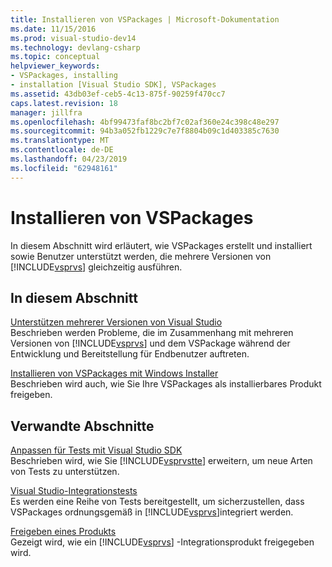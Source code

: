 ```yaml
---
title: Installieren von VSPackages | Microsoft-Dokumentation
ms.date: 11/15/2016
ms.prod: visual-studio-dev14
ms.technology: devlang-csharp
ms.topic: conceptual
helpviewer_keywords:
- VSPackages, installing
- installation [Visual Studio SDK], VSPackages
ms.assetid: 43db03ef-ceb5-4c13-875f-90259f470cc7
caps.latest.revision: 18
manager: jillfra
ms.openlocfilehash: 4bf99473faf8bc2bf7c02af360e24c398c48e297
ms.sourcegitcommit: 94b3a052fb1229c7e7f8804b09c1d403385c7630
ms.translationtype: MT
ms.contentlocale: de-DE
ms.lasthandoff: 04/23/2019
ms.locfileid: "62948161"
---
```

# <a name="installing-vspackages"></a>Installieren von VSPackages
In diesem Abschnitt wird erläutert, wie VSPackages erstellt und installiert sowie Benutzer unterstützt werden, die mehrere Versionen von [!INCLUDE[vsprvs](../includes/vsprvs-md.md)] gleichzeitig ausführen.  
  
## <a name="in-this-section"></a>In diesem Abschnitt  
 [Unterstützen mehrerer Versionen von Visual Studio](../extensibility/supporting-multiple-versions-of-visual-studio.md)  
 Beschrieben werden Probleme, die im Zusammenhang mit mehreren Versionen von [!INCLUDE[vsprvs](../includes/vsprvs-md.md)] und dem VSPackage während der Entwicklung und Bereitstellung für Endbenutzer auftreten.  
  
 [Installieren von VSPackages mit Windows Installer](../extensibility/internals/installing-vspackages-with-windows-installer.md)  
 Beschrieben wird auch, wie Sie Ihre VSPackages als installierbares Produkt freigeben.  
  
## <a name="related-sections"></a>Verwandte Abschnitte  
 [Anpassen für Tests mit Visual Studio SDK](http://msdn.microsoft.com/9cf7a840-dd66-4b00-90f7-e00e40370a69)  
 Beschrieben wird, wie Sie [!INCLUDE[vsprvstte](../includes/vsprvstte-md.md)] erweitern, um neue Arten von Tests zu unterstützen.  
  
 [Visual Studio-Integrationstests](http://msdn.microsoft.com/8d741735-7d93-46c2-ab93-01da7a0e016d)  
 Es werden eine Reihe von Tests bereitgestellt, um sicherzustellen, dass VSPackages ordnungsgemäß in [!INCLUDE[vsprvs](../includes/vsprvs-md.md)]integriert werden.  
  
 [Freigeben eines Produkts](../misc/releasing-a-visual-studio-integration-product.md)  
 Gezeigt wird, wie ein [!INCLUDE[vsprvs](../includes/vsprvs-md.md)] -Integrationsprodukt freigegeben wird.